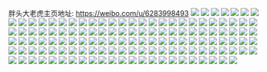 胖头大老虎主页地址: https://weibo.com/u/6283998493 
![](https://wx4.sinaimg.cn/mw2000/006Rh14ply1h8wwdo3xnhj30wi1yc7cf.jpg) 
![](https://wx4.sinaimg.cn/mw2000/006Rh14ply1h8t5qte352j31402807wh.jpg) 
![](https://wx4.sinaimg.cn/mw2000/006Rh14ply1h8t5qpkxk3j31901o0e81.jpg) 
![](https://wx4.sinaimg.cn/mw2000/006Rh14ply1h8t5qqt5coj31901o0e81.jpg) 
![](https://wx4.sinaimg.cn/mw2000/006Rh14ply1h8t5qobczbj31em2i07wh.jpg) 
![](https://wx4.sinaimg.cn/mw2000/006Rh14ply1h8t5qs7gzaj31fd2jcqv5.jpg) 
![](https://wx4.sinaimg.cn/mw2000/006Rh14ply1h8t5qu6ky8j31400u0qm3.jpg) 
![](https://wx4.sinaimg.cn/mw2000/006Rh14ply1h8t5quq0iwj31400u0nfb.jpg) 
![](https://wx4.sinaimg.cn/mw2000/006Rh14ply1h8t5qv8zg1j30u015ndv0.jpg) 
![](https://wx4.sinaimg.cn/mw2000/006Rh14ply1h8t5r8637gj30u01404er.jpg) 
![](https://wx4.sinaimg.cn/mw2000/006Rh14ply1h8c076mdvej320s2p2hdt.jpg) 
![](https://wx4.sinaimg.cn/mw2000/006Rh14ply1h8c078l3xej32402tc4qq.jpg) 
![](https://wx4.sinaimg.cn/mw2000/006Rh14ply1h8c079gm9qj31zh2nbkjl.jpg) 
![](https://wx4.sinaimg.cn/mw2000/006Rh14ply1h8c075pkvij33402c0u0y.jpg) 
![](https://wx4.sinaimg.cn/mw2000/006Rh14ply1h8c07bfuz7j32402tc1ky.jpg) 
![](https://wx4.sinaimg.cn/mw2000/006Rh14ply1h8c07dwn14j32402tce82.jpg) 
![](https://wx4.sinaimg.cn/mw2000/006Rh14ply1h8c07g21w8j32c0340e82.jpg) 
![](https://wx4.sinaimg.cn/mw2000/006Rh14ply1h8c07hwax2j32c0340x6q.jpg) 
![](https://wx4.sinaimg.cn/mw2000/006Rh14ply1h8c07l1xi6j33402c0qv7.jpg) 
![](https://wx4.sinaimg.cn/mw2000/006Rh14ply1h83p93ko06j30u0141jyt.jpg) 
![](https://wx4.sinaimg.cn/mw2000/006Rh14ply1h83p94btapj30u0141gse.jpg) 
![](https://wx4.sinaimg.cn/mw2000/006Rh14ply1h83p92odiej30ri10ogow.jpg) 
![](https://wx4.sinaimg.cn/mw2000/006Rh14ply1h83p952smoj30u0140q7k.jpg) 
![](https://wx4.sinaimg.cn/mw2000/006Rh14ply1h83p95h36wj30wh0i50uf.jpg) 
![](https://wx4.sinaimg.cn/mw2000/006Rh14ply1h83p95xp54j31400u0tbv.jpg) 
![](https://wx4.sinaimg.cn/mw2000/006Rh14ply1h82klbbj2gj31d82yhnpd.jpg) 
![](https://wx4.sinaimg.cn/mw2000/006Rh14ply1h82klbz363j31at2b87v9.jpg) 
![](https://wx4.sinaimg.cn/mw2000/006Rh14ply1h82klcdjk0j30ge0zfdo4.jpg) 
![](https://wx4.sinaimg.cn/mw2000/006Rh14ply1h82klcqxf7j30ge0zf115.jpg) 
![](https://wx4.sinaimg.cn/mw2000/006Rh14ply1h82kld3dttj30ge0zgaj0.jpg) 
![](https://wx4.sinaimg.cn/mw2000/006Rh14ply1h82kle0hi4j31d82yihdt.jpg) 
![](https://wx4.sinaimg.cn/mw2000/006Rh14ply1h3n6rv9oh1j32712xde82.jpg) 
![](https://wx4.sinaimg.cn/mw2000/006Rh14ply1h3n6rxnv0mj328m2zhkjm.jpg) 
![](https://wx4.sinaimg.cn/mw2000/006Rh14ply1h3ltcm8nlqj31d82eo4qp.jpg) 
![](https://wx4.sinaimg.cn/mw2000/006Rh14ply1h3fxlohg3sj32to1tte82.jpg) 
![](https://wx4.sinaimg.cn/mw2000/006Rh14ply1h3fxllql12j32zg27ckjm.jpg) 
![](https://wx4.sinaimg.cn/mw2000/006Rh14ply1h3929fgdxfj30u01400xq.jpg) 
![](https://wx4.sinaimg.cn/mw2000/006Rh14ply1h3929fwc9aj30u0140n30.jpg) 
![](https://wx4.sinaimg.cn/mw2000/006Rh14ply1h3929gd0j8j30u014044e.jpg) 
![](https://wx4.sinaimg.cn/mw2000/006Rh14ply1h36i5icktmj32qg21ub2b.jpg) 
![](https://wx4.sinaimg.cn/mw2000/006Rh14ply1h2lmlsl58nj335s35shdv.jpg) 
![](https://wx4.sinaimg.cn/mw2000/006Rh14ply1h2jmcw09ssj33402c01kz.jpg) 
![](https://wx4.sinaimg.cn/mw2000/006Rh14ply1h2jmcuz5euj32c034nu0y.jpg) 
![](https://wx4.sinaimg.cn/mw2000/006Rh14ply1h2jmcwv6ptj33402c0u0x.jpg) 
![](https://wx4.sinaimg.cn/mw2000/006Rh14ply1h2jmcndg3jj335s35s4qs.jpg) 
![](https://wx4.sinaimg.cn/mw2000/006Rh14ply1h2jmcjxeulj32dc35s1kz.jpg) 
![](https://wx4.sinaimg.cn/mw2000/006Rh14ply1h2jmcr6eqwj335s35shdx.jpg) 
![](https://wx4.sinaimg.cn/mw2000/006Rh14ply1h2jmcu75anj30wi1ycu0x.jpg) 
![](https://wx4.sinaimg.cn/mw2000/006Rh14ply1h2jmcs0jodj32c03404qq.jpg) 
![](https://wx4.sinaimg.cn/mw2000/006Rh14ply1h2jmci8nljj32c034n7wh.jpg) 
![](https://wx4.sinaimg.cn/mw2000/006Rh14ply1h1stvmtlyvj30u0199gt2.jpg) 
![](https://wx4.sinaimg.cn/mw2000/006Rh14ply1h1stvm5muzj31hc0u0tgh.jpg) 
![](https://wx4.sinaimg.cn/mw2000/006Rh14ply1h1ln9iyb75j33402bz7wi.jpg) 
![](https://wx4.sinaimg.cn/mw2000/006Rh14ply1h0mg4tjnyhj31s035sb29.jpg) 
![](https://wx4.sinaimg.cn/mw2000/006Rh14ply1h0mg4ugbf3j32c0340x6p.jpg) 
![](https://wx4.sinaimg.cn/mw2000/006Rh14ply1h0e92z0dfzj30u01hc4di.jpg) 
![](https://wx4.sinaimg.cn/mw2000/006Rh14ply1h0e92x4ezxj30u01hch02.jpg) 
![](https://wx4.sinaimg.cn/mw2000/006Rh14ply1h0e92xqwmvj30u01hc4dt.jpg) 
![](https://wx4.sinaimg.cn/mw2000/006Rh14ply1h05mxljbqbj30u0147wlt.jpg) 
![](https://wx4.sinaimg.cn/mw2000/006Rh14ply1h05mxoiygnj30u0144aia.jpg) 
![](https://wx4.sinaimg.cn/mw2000/006Rh14ply1h05mxpuoimj30u014045v.jpg) 
![](https://wx4.sinaimg.cn/mw2000/006Rh14ply1gyp7n74uvaj31kw35su0x.jpg) 
![](https://wx4.sinaimg.cn/mw2000/006Rh14ply1gy8oy6ea1rj30u00u0jye.jpg) 
![](https://wx4.sinaimg.cn/mw2000/006Rh14ply1gxv3p42240j30u00u0q7b.jpg) 
![](https://wx4.sinaimg.cn/mw2000/006Rh14ply1gxv3p517zjj30u00u0wj9.jpg) 
![](https://wx4.sinaimg.cn/mw2000/006Rh14ply1gxv3p3d9bsj31sx0u0gxp.jpg) 
![](https://wx4.sinaimg.cn/mw2000/006Rh14ply1gxv3p5va9cj31400u044i.jpg) 
![](https://wx4.sinaimg.cn/mw2000/006Rh14ply1gxv3p6sz0qj31290u0ah7.jpg) 
![](https://wx4.sinaimg.cn/mw2000/006Rh14ply1gxpuoud9abj30u0141wlm.jpg) 
![](https://wx4.sinaimg.cn/mw2000/006Rh14ply1gxpuovqffyj30u013zqa5.jpg) 
![](https://wx4.sinaimg.cn/mw2000/006Rh14ply1gxpuowos55j30qx1bvqcm.jpg) 
![](https://wx4.sinaimg.cn/mw2000/006Rh14ply1gxpuoxnoilj30oj1810xy.jpg) 
![](https://wx4.sinaimg.cn/mw2000/006Rh14ply1gxg519mbfxj31hc0u0tgs.jpg) 
![](https://wx4.sinaimg.cn/mw2000/006Rh14ply1gxbbi4gd3lj30u0191jxc.jpg) 
![](https://wx4.sinaimg.cn/mw2000/006Rh14ply1gxbbi5edo4j30u0140ahm.jpg) 
![](https://wx4.sinaimg.cn/mw2000/006Rh14ply1gxbbi6hudfj30u01hcafi.jpg) 
![](https://wx4.sinaimg.cn/mw2000/006Rh14ply1gxbbi765nmj30u0140ag9.jpg) 
![](https://wx4.sinaimg.cn/mw2000/006Rh14ply1gwmqll2betj30u014qdkn.jpg) 
![](https://wx4.sinaimg.cn/mw2000/006Rh14ply1gwlziqvzi1j30yd0psgmp.jpg) 
![](https://wx4.sinaimg.cn/mw2000/006Rh14ply1gwhiq51plkj31hd0u014u.jpg) 
![](https://wx4.sinaimg.cn/mw2000/006Rh14ply1gwhiq6jdupj30u00u078e.jpg) 
![](https://wx4.sinaimg.cn/mw2000/006Rh14ply1gwhiq41bngj30u00u0gpv.jpg) 
![](https://wx4.sinaimg.cn/mw2000/006Rh14ply1gwhiq61xrwj30u00u0q7a.jpg) 
![](https://wx4.sinaimg.cn/mw2000/006Rh14ply1gwhiq5l3odj30u00u0q7f.jpg) 
![](https://wx4.sinaimg.cn/mw2000/006Rh14ply1gwfv2bw08ej31400u0tfj.jpg) 
![](https://wx4.sinaimg.cn/mw2000/006Rh14ply1gwfnbjkinmj30u013z45s.jpg) 
![](https://wx4.sinaimg.cn/mw2000/006Rh14ply1gwfnbk1486j30kw0jaq6c.jpg) 
![](https://wx4.sinaimg.cn/mw2000/006Rh14ply1gwfnbkn3bxj30u014jter.jpg) 
![](https://wx4.sinaimg.cn/mw2000/006Rh14ply1gwfnbliifnj31sx0u07fk.jpg) 
![](https://wx4.sinaimg.cn/mw2000/006Rh14ply1gwfnbixg7dj31sx0u07e9.jpg) 
![](https://wx4.sinaimg.cn/mw2000/006Rh14ply1gwfnbn08pmj30u014d4gj.jpg) 
![](https://wx4.sinaimg.cn/mw2000/006Rh14ply1gwbeulud0ij30u01sxqbx.jpg) 
![](https://wx4.sinaimg.cn/mw2000/006Rh14ply1gw4h0elctrj30u01sxtmn.jpg) 
![](https://wx4.sinaimg.cn/mw2000/006Rh14ply1gw4h0i9kfcj30u01sxwpt.jpg) 
![](https://wx4.sinaimg.cn/mw2000/006Rh14ply1gw4h0h4zkfj30u01sx7f3.jpg) 
![](https://wx4.sinaimg.cn/mw2000/006Rh14ply1gw4h0fyr2sj30u01sxk29.jpg) 
![](https://wx4.sinaimg.cn/mw2000/006Rh14ply1gw4h0dfas4j30u01sxtji.jpg) 
![](https://wx4.sinaimg.cn/mw2000/006Rh14ply1gw4h0j6xwnj30u01sx7f5.jpg) 
![](https://wx4.sinaimg.cn/mw2000/006Rh14ply1gw2vtb9nh4j30u01sxdoy.jpg) 
![](https://wx4.sinaimg.cn/mw2000/006Rh14ply1gw2vt8ab9wj30u00u0af6.jpg) 
![](https://wx4.sinaimg.cn/mw2000/006Rh14ply1gw2vtakykuj30u01sxdom.jpg) 
![](https://wx4.sinaimg.cn/mw2000/006Rh14ply1gw2vteene5j30u00u0dnn.jpg) 
![](https://wx4.sinaimg.cn/mw2000/006Rh14ply1gw2vtcd3laj30u01sxqbw.jpg) 
![](https://wx4.sinaimg.cn/mw2000/006Rh14ply1gw2vtdqtedj31400u0gy7.jpg) 
![](https://wx4.sinaimg.cn/mw2000/006Rh14ply1gw2vt9zdxbj30kw2ieqeh.jpg) 
![](https://wx4.sinaimg.cn/mw2000/006Rh14ply1gw2vtez0kwj30u00u079x.jpg) 
![](https://wx4.sinaimg.cn/mw2000/006Rh14ply1gw2vt97vc1j30kw2ieqe6.jpg) 
![](https://wx4.sinaimg.cn/mw2000/006Rh14ply1gw0xg1e0v9j30kw1jo79o.jpg) 
![](https://wx4.sinaimg.cn/mw2000/006Rh14ply1gw0xfztcdhj30u014bn8d.jpg) 
![](https://wx4.sinaimg.cn/mw2000/006Rh14ply1gw0xfysptxj30ku1j9dnr.jpg) 
![](https://wx4.sinaimg.cn/mw2000/006Rh14ply1gw0xfxbldij30kw1joqf4.jpg) 
![](https://wx4.sinaimg.cn/mw2000/006Rh14ply1gw0xfwljqnj30ku0jbwip.jpg) 
![](https://wx4.sinaimg.cn/mw2000/006Rh14ply1gw0xfy8dnrj30ku1jmncd.jpg) 
![](https://wx4.sinaimg.cn/mw2000/006Rh14ply1gw0xg0x0rgj31400u0grf.jpg) 
![](https://wx4.sinaimg.cn/mw2000/006Rh14ply1gw0xg0gxx1j30u014ral6.jpg) 
![](https://wx4.sinaimg.cn/mw2000/006Rh14ply1gw0xfvh8i1j30u0140k3c.jpg) 
![](https://wx4.sinaimg.cn/mw2000/006Rh14ply1gvzjd8cefuj30u0147n4d.jpg) 
![](https://wx4.sinaimg.cn/mw2000/006Rh14ply1gvzjd9601cj30u0147wmh.jpg) 
![](https://wx4.sinaimg.cn/mw2000/006Rh14ply1gvyo96pxixj30n1143jy2.jpg) 
![](https://wx4.sinaimg.cn/mw2000/006Rh14ply1gvyo97t29jj30op1a0wmi.jpg) 
![](https://wx4.sinaimg.cn/mw2000/006Rh14ply1gvyo99ar5bj30p518egtm.jpg) 
![](https://wx4.sinaimg.cn/mw2000/006Rh14ply1gvyo9a8v79j30pu1ben5r.jpg) 
![](https://wx4.sinaimg.cn/mw2000/006Rh14ply1gvyo95pm2bj30qw1drakq.jpg) 
![](https://wx4.sinaimg.cn/mw2000/006Rh14ply1gvyo9b1fqfj30n5158wle.jpg) 
![](https://wx4.sinaimg.cn/mw2000/006Rh14ply1gvxnmsikvqj30u0146444.jpg) 
![](https://wx4.sinaimg.cn/mw2000/006Rh14ply1gvxnmrtcvpj30u014bag2.jpg) 
![](https://wx4.sinaimg.cn/mw2000/006Rh14ply1gvxnmte7upj30u0147zq6.jpg) 
![](https://wx4.sinaimg.cn/mw2000/006Rh14ply1gvxnmuskmsj30u0145dln.jpg) 
![](https://wx4.sinaimg.cn/mw2000/006Rh14ply1gvxnmw10ecj30u0146aes.jpg) 
![](https://wx4.sinaimg.cn/mw2000/006Rh14ply1gvxnmwmwhqj30u0147gqg.jpg) 
